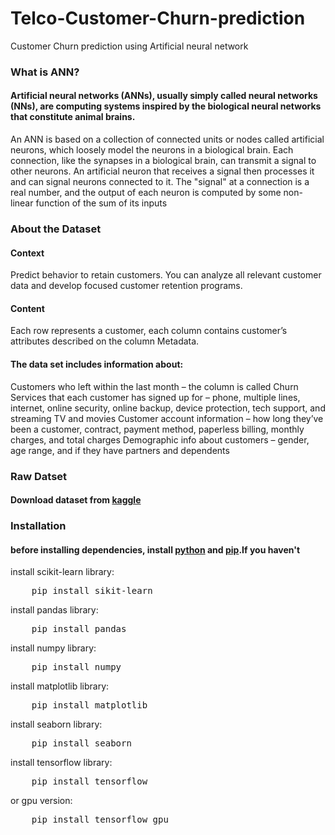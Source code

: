 # Telco-Customer-Churn-prediction
Customer Churn prediction using Artificial neural network


### What is ANN?
#### Artificial neural networks (ANNs), usually simply called neural networks (NNs), are computing systems inspired by the biological neural networks that constitute animal brains.

An ANN is based on a collection of connected units or nodes called artificial neurons, which loosely model the neurons in a biological brain. Each connection, like the synapses in a biological brain, can transmit a signal to other neurons. An artificial neuron that receives a signal then processes it and can signal neurons connected to it. The "signal" at a connection is a real number, and the output of each neuron is computed by some non-linear function of the sum of its inputs

### About the Dataset
#### Context
Predict behavior to retain customers. You can analyze all relevant customer data and develop focused customer retention programs.

#### Content
Each row represents a customer, each column contains customer’s attributes described on the column Metadata.

#### The data set includes information about:

Customers who left within the last month – the column is called Churn
Services that each customer has signed up for – phone, multiple lines, internet, online security, online backup, device protection, tech support, and streaming TV and movies
Customer account information – how long they’ve been a customer, contract, payment method, paperless billing, monthly charges, and total charges
Demographic info about customers – gender, age range, and if they have partners and dependents

### Raw Datset
#### Download dataset from [kaggle](https://www.kaggle.com/blastchar/telco-customer-churn)


### Installation
#### before installing dependencies, install [python](https://www.python.org/downloads/) and [pip](https://pip.pypa.io/en/stable/installing/).If you haven't
install scikit-learn library:
<pre>    pip install sikit-learn </pre>
install pandas library:
<pre>    pip install pandas </pre>
install numpy library:
<pre>    pip install numpy </pre>
install matplotlib library:
<pre>    pip install matplotlib </pre>
install seaborn library:
<pre>    pip install seaborn </pre>
install tensorflow library:
<pre>    pip install tensorflow </pre>
or gpu version:
<pre>    pip install tensorflow_gpu </pre>
